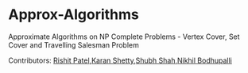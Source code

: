 # Approx-Algorithms
Approximate Algorithms on NP Complete Problems - Vertex Cover, Set Cover and Travelling Salesman Problem

Contributors: [Rishit Patel](https://github.com/Rishit2000),[Karan Shetty](https://github.com/itskaranshetty),[Shubh Shah](https://github.com/shubh-shah),[Nikhil Bodhupalli](https://github.com/nikhil-125) 
